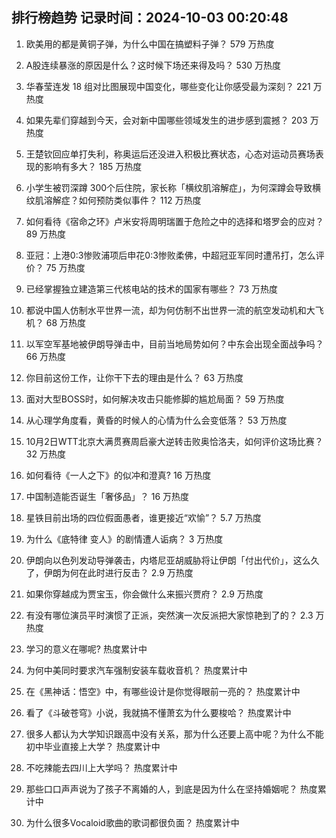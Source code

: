
## 排行榜趋势 记录时间：2024-10-03 00:20:48
  
  1. 欧美用的都是黄铜子弹，为什么中国在搞塑料子弹？ 579 万热度
    
  2. A股连续暴涨的原因是什么？这时候下场还来得及吗？ 530 万热度
    
  3. 华春莹连发 18 组对比图展现中国变化，哪些变化让你感受最为深刻？ 221 万热度
    
  4. 如果先辈们穿越到今天，会对新中国哪些领域发生的进步感到震撼？ 203 万热度
    
  5. 王楚钦回应单打失利，称奥运后还没进入积极比赛状态，心态对运动员赛场表现的影响有多大？ 185 万热度
    
  6. 小学生被罚深蹲 300个后住院，家长称「横纹肌溶解症」，为何深蹲会导致横纹肌溶解症？如何预防类似事件？ 112 万热度
    
  7. 如何看待《宿命之环》卢米安将周明瑞置于危险之中的选择和塔罗会的应对？ 89 万热度
    
  8. 亚冠：上港0:3惨败浦项后申花0:3惨败柔佛，中超冠亚军同时遭吊打，怎么评价？ 75 万热度
    
  9. 已经掌握独立建造第三代核电站的技术的国家有哪些？ 73 万热度
    
  10. 都说中国人仿制水平世界一流，却为何仿制不出世界一流的航空发动机和大飞机？ 68 万热度
    
  11. 以军空军基地被伊朗导弹击中，目前当地局势如何？中东会出现全面战争吗？ 66 万热度
    
  12. 你目前这份工作，让你干下去的理由是什么？ 63 万热度
    
  13. 面对大型BOSS时，如何解决攻击只能修脚的尴尬局面？ 59 万热度
    
  14. 从心理学角度看，黄昏的时候人的心情为什么会变低落？ 53 万热度
    
  15. 10月2日WTT北京大满贯赛周启豪大逆转击败奥恰洛夫，如何评价这场比赛？ 32 万热度
    
  16. 如何看待《一人之下》的似冲和澄真? 16 万热度
    
  17. 中国制造能否诞生「奢侈品」？ 16 万热度
    
  18. 星铁目前出场的四位假面愚者，谁更接近“欢愉”？ 5.7 万热度
    
  19. 为什么《底特律 变人》的剧情遭人诟病？ 3 万热度
    
  20. 伊朗向以色列发动导弹袭击，内塔尼亚胡威胁将让伊朗「付出代价」，这么久了，伊朗为何在此时进行反击？ 2.9 万热度
    
  21. 如果你穿越成为贾宝玉，你会做什么来振兴贾府？ 2.9 万热度
    
  22. 有没有哪位演员平时演惯了正派，突然演一次反派把大家惊艳到了的？ 2.3 万热度
    
  23. 学习的意义在哪呢? 热度累计中
    
  24. 为何中美同时要求汽车强制安装车载收音机？ 热度累计中
    
  25. 在《黑神话：悟空》中，有哪些设计是你觉得眼前一亮的？ 热度累计中
    
  26. 看了《斗破苍穹》小说，我就搞不懂萧玄为什么要梭哈？ 热度累计中
    
  27. 很多人都认为大学知识跟高中没有关系，那为什么还要上高中呢？为什么不能初中毕业直接上大学？ 热度累计中
    
  28. 不吃辣能去四川上大学吗？ 热度累计中
    
  29. 那些口口声声说为了孩子不离婚的人，到底是因为什么在坚持婚姻呢？ 热度累计中
    
  30. 为什么很多Vocaloid歌曲的歌词都很负面？ 热度累计中
    